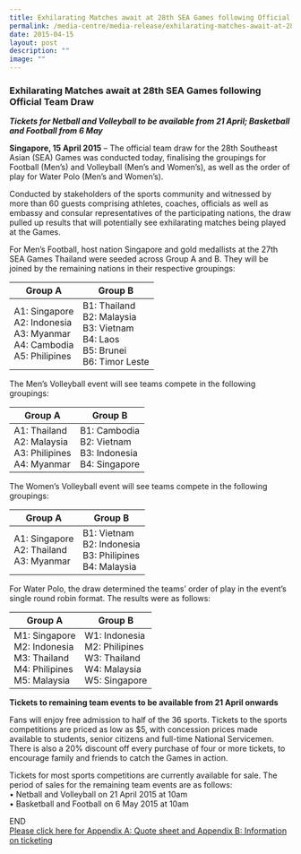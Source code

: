 ```yaml
---
title: Exhilarating Matches await at 28th SEA Games following Official Team Draw
permalink: /media-centre/media-release/exhilarating-matches-await-at-28th-sea-games-following-official-team/
date: 2015-04-15
layout: post
description: ""
image: ""
---
```

### **Exhilarating Matches await at 28th SEA Games following Official Team Draw**
**_Tickets for Netball and Volleyball to be available from 21 April; Basketball and Football from 6 May_**

**Singapore, 15 April 2015** – The official team draw for the 28th Southeast Asian (SEA) Games was conducted today, finalising the groupings for Football (Men’s) and Volleyball (Men’s and Women’s), as well as the order of play for Water Polo (Men’s and Women’s).  

Conducted by stakeholders of the sports community and witnessed by more than 60 guests comprising athletes, coaches, officials as well as embassy and consular representatives of the participating nations, the draw pulled up results that will potentially see exhilarating matches being played at the Games.

For Men’s Football, host nation Singapore and gold medallists at the 27th SEA Games Thailand were seeded across Group A and B. They will be joined by the remaining nations in their respective groupings:

| **Group A** | **Group B** |
| -------- | -------- |
| A1: Singapore<br>A2: Indonesia<br>A3: Myanmar<br>A4: Cambodia<br>A5: Philipines | B1: Thailand<br>B2: Malaysia<br>B3: Vietnam<br>B4: Laos<br>B5: Brunei<br>B6: Timor Leste |

The Men’s Volleyball event will see teams compete in the following groupings:

| **Group A** | **Group B** |
| -------- | -------- |
| A1: Thailand<br>A2: Malaysia<br>A3: Philipines<br>A4: Myanmar | B1: Cambodia<br>B2: Vietnam<br>B3: Indonesia<br>B4: Singapore<br> |

The Women’s Volleyball event will see teams compete in the following groupings:

| **Group A** | **Group B** |
| -------- | -------- |
| A1: Singapore<br>A2: Thailand<br>A3: Myanmar | B1: Vietnam<br>B2: Indonesia<br>B3: Philipines<br>B4: Malaysia<br> |

For Water Polo, the draw determined the teams’ order of play in the event’s single round robin format. The results were as follows:

| **Group A** | **Group B** |
| -------- | -------- |
| M1: Singapore<br>M2: Indonesia<br>M3: Thailand<br>M4: Philipines<br>M5: Malaysia | W1: Indonesia<br>M2: Philipines<br>W3: Thailand<br>W4: Malaysia<br>W5: Singapore |

**Tickets to remaining team events to be available from 21 April onwards**

Fans will enjoy free admission to half of the 36 sports. Tickets to the sports competitions are priced as low as $5, with concession prices made available to students, senior citizens and full-time National Servicemen. There is also a 20% discount off every purchase of four or more tickets, to encourage family and friends to catch the Games in action.

Tickets for most sports competitions are currently available for sale. The period of sales for the remaining team events are as follows:  
• Netball and Volleyball on 21 April 2015 at 10am  
• Basketball and Football on 6 May 2015 at 10am

END
<br>[Please click here for Appendix A: Quote sheet and Appendix B: Information on ticketing](/files/Media%20Centre/Media%20Release/2015/April/28th%20SEA%20Games%20Team%20Draw%20appendices.pdf)



